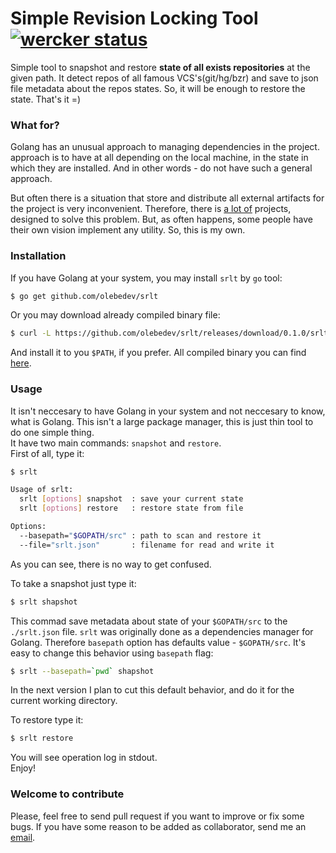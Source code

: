 # Simple Revision Locking Tool [![wercker status](https://app.wercker.com/status/16ab277aafad959b674654a1fbc3ce9e/s/ "wercker status")](https://app.wercker.com/project/bykey/16ab277aafad959b674654a1fbc3ce9e)

Simple tool to snapshot and restore **state of all exists repositories** at the given path. It detect repos of all famous VCS's(git/hg/bzr) and save to json file metadata about the repos states. So, it will be enough to restore the state. That's it =)

### What for?
Golang has an unusual approach to managing dependencies in the project. approach is to have at all depending on the local machine, in the state in which they are installed. And in other words - do not have such a general approach. 

But often there is a situation that store and distribute all external artifacts for the project is very inconvenient. Therefore, there is [a lot of](https://code.google.com/p/go-wiki/wiki/PackageManagementTools) projects, designed to solve this problem. But, as often happens, some people have their own vision implement any utility. So, this is my own.

### Installation

If you have Golang at your system, you may install `srlt` by `go` tool:   
```bash
$ go get github.com/olebedev/srlt
```

Or you may download already compiled binary file:

```bash
$ curl -L https://github.com/olebedev/srlt/releases/download/0.1.0/srlt-0.1.0-64-osx > srlt
```

And install it to you `$PATH`, if you prefer.
All compiled binary you can find [here](https://github.com/olebedev/srlt/releases/).

### Usage
It isn't neccesary to have Golang in your system and not neccesary to know, what is Golang. This isn't a large package manager, this is just thin tool to do one simple thing.    
It have two main commands: `snapshot` and `restore`.   
First of all, type it:

```bash
$ srlt

Usage of srlt:
  srlt [options] snapshot  : save your current state
  srlt [options] restore   : restore state from file

Options:
  --basepath="$GOPATH/src" : path to scan and restore it
  --file="srlt.json"       : filename for read and write it
```

As you can see, there is no way to get confused.

To take a snapshot just type it:

```bash
$ srlt shapshot
```

This commad save metadata about state of your `$GOPATH/src` to the `./srlt.json` file. `srlt` was originally done as a dependencies manager for Golang. Therefore `basepath` option has defaults value - `$GOPATH/src`. It's easy to change this behavior using `basepath` flag:

```bash
$ srlt --basepath=`pwd` shapshot
```
In the next version I plan to cut this default behavior, and do it for the current working directory.

To restore type it:

```bash
$ srlt restore
```

You will see operation log in stdout.  
Enjoy!

### Welcome to contribute

Please, feel free to send pull request if you want to improve or fix some bugs. If you have some reason  to be added as collaborator, send me an [email](mailto:oolebedev@gmail.com?subject=srlt).














